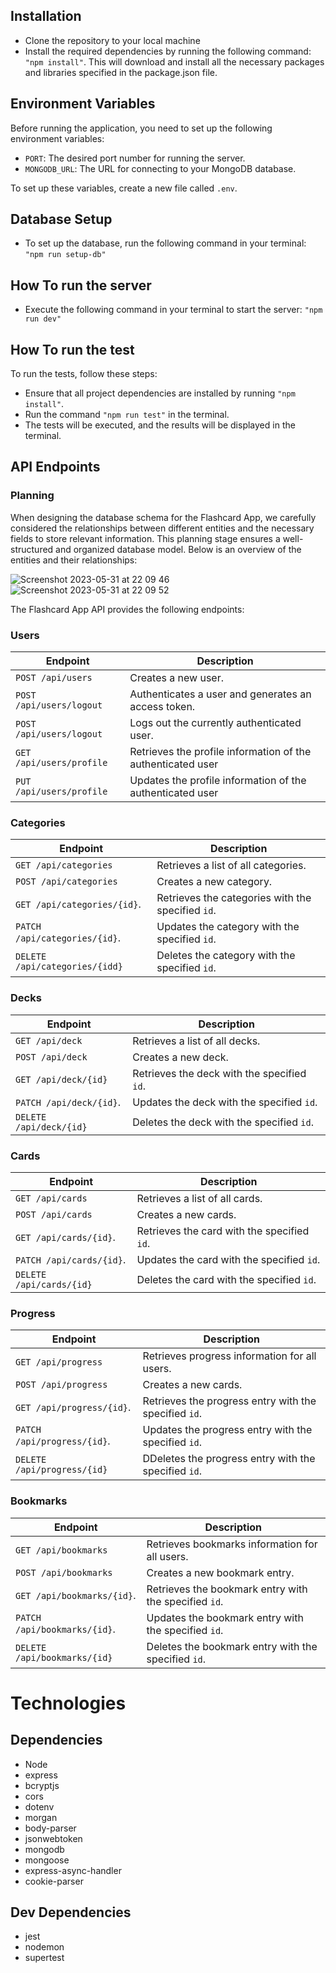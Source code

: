 ## Installation

- Clone the repository to your local machine
- Install the required dependencies by running the following command: ```"npm install"```. This will download and install all the necessary packages and libraries specified in the package.json file.
 
## Environment Variables

Before running the application, you need to set up the following environment variables:

- `PORT`: The desired port number for running the server.
- `MONGODB_URL`: The URL for connecting to your MongoDB database.

To set up these variables, create a new file called `.env`. 

## Database Setup

- To set up the database, run the following command in your terminal: ```"npm run setup-db"```

## How To run the server

- Execute the following command in your terminal to start the server: ```"npm run dev"```

## How To run the test

To run the tests, follow these steps:

- Ensure that all project dependencies are installed by running ```"npm install"```.
- Run the command ```"npm run test"``` in the terminal.
- The tests will be executed, and the results will be displayed in the terminal.

## API Endpoints

### Planning

When designing the database schema for the Flashcard App, we carefully considered the relationships between different entities and the necessary fields to store relevant information. This planning stage ensures a well-structured and organized database model. Below is an overview of the entities and their relationships:

![Screenshot 2023-05-31 at 22 09 46](https://github.com/PiroAvni/Educational_APP_Server_MongoDB/assets/112406576/25b82173-7a45-4cb3-be6c-3b0c2f457bfb)
![Screenshot 2023-05-31 at 22 09 52](https://github.com/PiroAvni/Educational_APP_Server_MongoDB/assets/112406576/434e8134-be0c-44e7-b864-d70924c2013a)

The Flashcard App API provides the following endpoints:


### Users

| Endpoint                 | Description                                                       |
|--------------------------|-------------------------------------------------------------------|
| `POST /api/users`        | Creates a new user.                                               |
| `POST /api/users/logout` | Authenticates a user and generates an access token.               |
| `POST /api/users/logout` | Logs out the currently authenticated user.                        |
| `GET /api/users/profile` | Retrieves the profile information of the authenticated user       |
| `PUT /api/users/profile` | Updates the profile information of the authenticated user         |

### Categories

| Endpoint                 | Description                                                       |
|--------------------------|-------------------------------------------------------------------|
| `GET /api/categories`         | Retrieves a list of all categories.                          |
| `POST /api/categories`        | Creates a new category.                                      |
| `GET /api/categories/{id}`.   | Retrieves the categories with the specified `id`.            |
| `PATCH /api/categories/{id}`. | Updates the category with the specified `id`.                |
| `DELETE /api/categories/{idd}`| Deletes the category with the specified `id`.                |

### Decks

| Endpoint                 | Description                                                       |
|--------------------------|-------------------------------------------------------------------|
| `GET /api/deck`         | Retrieves a list of all decks.                                    |
| `POST /api/deck`        | Creates a new deck.                                               |
| `GET /api/deck/{id}`    | Retrieves the deck with the specified `id`.                       |
| `PATCH /api/deck/{id}`. | Updates the deck with the specified `id`.                         |
| `DELETE /api/deck/{id}` | Deletes the deck with the specified `id`.                         |

### Cards

| Endpoint                 | Description                                                       |
|--------------------------|-------------------------------------------------------------------|
| `GET /api/cards`         | Retrieves a list of all cards.                                    |
| `POST /api/cards`        | Creates a new cards.                                              |
| `GET /api/cards/{id}`.   | Retrieves the card with the specified `id`.                       |
| `PATCH /api/cards/{id}`. | Updates the card with the specified `id`.                         |
| `DELETE /api/cards/{id}` | Deletes the card with the specified `id`.                         |

### Progress

| Endpoint                 | Description                                                       |
|--------------------------|-------------------------------------------------------------------|
| `GET /api/progress`         | Retrieves progress information for all users.                  |
| `POST /api/progress`        | Creates a new cards.                                           |
| `GET /api/progress/{id}`.   | Retrieves the progress entry with the specified `id`.          |
| `PATCH /api/progress/{id}`. | Updates the progress entry with the specified `id`.            |
| `DELETE /api/progress/{id}` | DDeletes the progress entry with the specified  `id`.          |

### Bookmarks

| Endpoint                 | Description                                                       |
|--------------------------|-------------------------------------------------------------------|
| `GET /api/bookmarks`         | Retrieves bookmarks information for all users.                |
| `POST /api/bookmarks`        | Creates a new bookmark entry.                                 |
| `GET /api/bookmarks/{id}`.   | Retrieves the bookmark entry with the specified `id`.         |
| `PATCH /api/bookmarks/{id}`. | Updates the bookmark entry with the specified `id`.           |
| `DELETE /api/bookmarks/{id}` | Deletes the bookmark entry with the specified  `id`.          |


# Technologies
  
## Dependencies

* Node
* express
* bcryptjs
* cors
* dotenv
* morgan
* body-parser
* jsonwebtoken
* mongodb
* mongoose
* express-async-handler
* cookie-parser


## Dev Dependencies
- jest
- nodemon
- supertest
